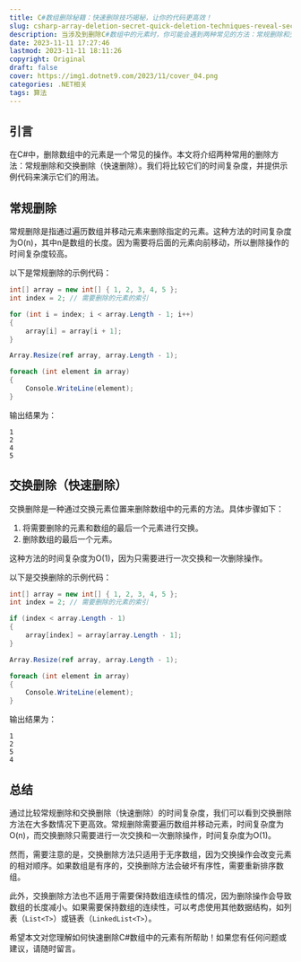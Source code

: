 ```yaml
---
title: C#数组删除秘籍：快速删除技巧揭秘，让你的代码更高效！
slug: csharp-array-deletion-secret-quick-deletion-techniques-reveal-secrets-make-your-code-more-efficient
description: 当涉及到删除C#数组中的元素时，你可能会遇到两种常见的方法：常规删除和交换删除（快速删除）。常规删除需要遍历数组并移动元素，而交换删除则通过交换元素位置来删除。本文将介绍这两种方法的时间复杂度，并提供示例代码来演示它们的用法。通过学习这些快速删除技巧，你将能够优化你的代码，使其更高效。让我们一起揭秘这些技巧，让你的代码更加出色！
date: 2023-11-11 17:27:46
lastmod: 2023-11-11 18:11:26
copyright: Original
draft: false
cover: https://img1.dotnet9.com/2023/11/cover_04.png
categories: .NET相关
tags: 算法
---
```


## 引言

在C#中，删除数组中的元素是一个常见的操作。本文将介绍两种常用的删除方法：常规删除和交换删除（快速删除）。我们将比较它们的时间复杂度，并提供示例代码来演示它们的用法。

## 常规删除

常规删除是指通过遍历数组并移动元素来删除指定的元素。这种方法的时间复杂度为O(n)，其中n是数组的长度。因为需要将后面的元素向前移动，所以删除操作的时间复杂度较高。

以下是常规删除的示例代码：

```csharp
int[] array = new int[] { 1, 2, 3, 4, 5 };
int index = 2; // 需要删除的元素的索引

for (int i = index; i < array.Length - 1; i++)
{
    array[i] = array[i + 1];
}

Array.Resize(ref array, array.Length - 1);

foreach (int element in array)
{
    Console.WriteLine(element);
}
```

输出结果为：

```
1
2
4
5
```

## 交换删除（快速删除）

交换删除是一种通过交换元素位置来删除数组中的元素的方法。具体步骤如下：

1. 将需要删除的元素和数组的最后一个元素进行交换。
2. 删除数组的最后一个元素。

这种方法的时间复杂度为O(1)，因为只需要进行一次交换和一次删除操作。

以下是交换删除的示例代码：

```csharp
int[] array = new int[] { 1, 2, 3, 4, 5 };
int index = 2; // 需要删除的元素的索引

if (index < array.Length - 1)
{
    array[index] = array[array.Length - 1];
}

Array.Resize(ref array, array.Length - 1);

foreach (int element in array)
{
    Console.WriteLine(element);
}
```

输出结果为：

```
1
2
5
4
```

## 总结

通过比较常规删除和交换删除（快速删除）的时间复杂度，我们可以看到交换删除方法在大多数情况下更高效。常规删除需要遍历数组并移动元素，时间复杂度为O(n)，而交换删除只需要进行一次交换和一次删除操作，时间复杂度为O(1)。

然而，需要注意的是，交换删除方法只适用于无序数组，因为交换操作会改变元素的相对顺序。如果数组是有序的，交换删除方法会破坏有序性，需要重新排序数组。

此外，交换删除方法也不适用于需要保持数组连续性的情况，因为删除操作会导致数组的长度减小。如果需要保持数组的连续性，可以考虑使用其他数据结构，如列表（`List<T>`）或链表（`LinkedList<T>`）。

希望本文对您理解如何快速删除C#数组中的元素有所帮助！如果您有任何问题或建议，请随时留言。